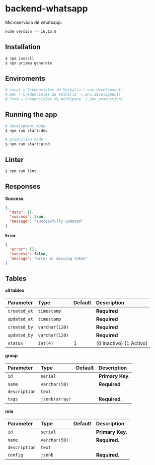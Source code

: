 # backend-whatsapp

Microservicio de whatsapp.

```bash
node version -> 16.15.0
```

## Installation

```bash
$ npm install
$ npx prisma generate
```

## Enviroments

```bash
# Local = Credenciales de Valhalla (.env.development)
# Dev = Credenciales de Valhalla  (.env.development)
# Prod = Credenciales de WorkSpace  (.env.production)
```

## Running the app

```bash
# development mode
$ npm run start:dev

# production mode
$ npm run start:prod
```

## Linter

```bash
$ npm run lint

```

## Responses

**Success**

```JSON
{
  "data": [],
  "success": true,
  "message": "successfully updated"
}
```

**Error**

```JSON
{
  "error": [],
  "success": false,
  "message": "error or missing token"
}
```

## Tables

**all tables**

| Parameter    | Type           | Default | Description             |
| :----------- | :------------- | :------ | :---------------------- |
| `created_at` | `timestamp`    |         | **Required**            |
| `updated_at` | `timestamp`    |         | **Required**            |
| `created_by` | `varchar(120)` |         | **Required**            |
| `updated_by` | `varchar(120)` |         | **Required**            |
| `status`     | `int(4)`       | 1       | (0 Inactivo) (1 Activo) |

**group**

| Parameter     | Type           | Default | Description      |
| :------------ | :------------- | :------ | :--------------- |
| `id`          | `serial`       |         | **Primary Key**. |
| `name`        | `varchar(50)`  |         | **Required**.    |
| `description` | `text`         |         |                  |
| `tags`        | `jsonb(array)` |         | **Required**.    |

**role**

| Parameter     | Type          | Default | Description      |
| :------------ | :------------ | :------ | :--------------- |
| `id`          | `serial`      |         | **Primary Key**. |
| `name`        | `varchar(50)` |         | **Required**.    |
| `description` | `text`        |         |                  |
| `config`      | `jsonb `      |         | **Required**.    |
